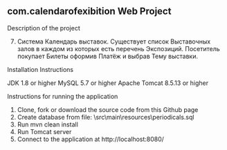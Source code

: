 ## com.calendarofexibition Web Project

Description of the project

7. Система Календарь выставок. 
Существует список Выставочных залов в каждом из которых есть перечень Экспозиций. 
Посетитель покупает Билеты оформив Платёж  и выбрав Тему выставки.

Installation Instructions

JDK 1.8 or higher
MySQL 5.7 or higher
Apache Tomcat 8.5.13 or higher

Instructions for running the application

1. Clone, fork or download the source code from this Github page
2. Create database from file: \src\main\resources\periodicals.sql
3. Run mvn clean install
4. Run Tomcat server
5. Connect to the application at http://localhost:8080/
